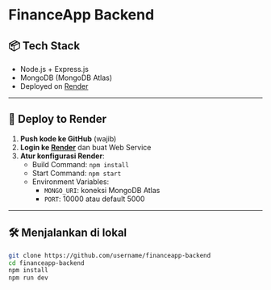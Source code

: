 # FinanceApp Backend

## 📦 Tech Stack
- Node.js + Express.js
- MongoDB (MongoDB Atlas)
- Deployed on [Render](https://render.com)

---

## 🚀 Deploy to Render

1. **Push kode ke GitHub** (wajib)
2. **Login ke [Render](https://render.com)** dan buat Web Service
3. **Atur konfigurasi Render**:
   - Build Command: `npm install`
   - Start Command: `npm start`
   - Environment Variables:
     - `MONGO_URI`: koneksi MongoDB Atlas
     - `PORT`: 10000 atau default 5000

---

## 🛠️ Menjalankan di lokal

```bash
git clone https://github.com/username/financeapp-backend
cd financeapp-backend
npm install
npm run dev
